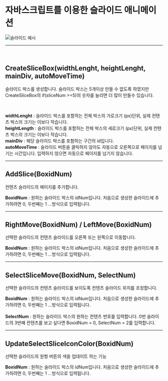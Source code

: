 <h1>자바스크립트를 이용한 슬라이드 애니메이션</h1>

![슬라이드 예시](https://github.com/kjejhk37/SimpleSliceAnimation/assets/118964808/683ea3db-ff09-47f5-91d8-4400ff893c63)

<hr/>

<br/>

<h2>CreateSliceBox(widthLenght, heightLenght, mainDiv, autoMoveTime)</h2>

슬라이드 박스를 생성합니다. 
슬라이드 박스는 5개이상 만들 수 없도록 하였지만 CreateSliceBox의 if(sliceNum >=5)의 숫자를 늘리면 더 많이 만들수 있습니다.

<br/>

<b>widthLenght</b> : 슬라이드 박스를 포함하는 전체 박스의 가로크기 (px)단위, 실제 컨텐츠 박스의 크기는 이보다 작습니다.
<br/>
<b>heightLength</b> : 슬라이드 박스를 포함하는 전체 박스의 세로크기 (px)단위, 실제 컨텐츠 박스의 크기는 이보다 작습니다.
<br/>
<b>mainDiv</b> : 해당 슬라이드 박스를 포함하는 구간의 id입니다.
<br/>
<b>autoMoveTime</b> : 슬라이드 버튼을 클릭하지 않아도 자동으로 오른쪽으로 페이지를 넘기는 시간입니다. 입력하지 않으면 자동으로 페이지를 넘기지 않습니다.


<hr/>

<h2>AddSlice(BoxidNum)</h2>

컨텐츠 슬라이드의 페이지를 추가합니다.

<b>BoxidNum</b> : 원하는 슬라이드 박스의 idNum입니다. 처음으로 생성한 슬라이드에 추가하려면 0, 두번째는 1 ...방식으로 입력됩니다.
<br/>

<hr/>

<h2>RightMove(BoxidNum) / LeftMove(BoxidNum)</h2>

선택한 슬라이드의 컨텐츠 슬라이드를 오른쪽 또는 왼쪽으로 이동합니다.

<b>BoxidNum</b> : 원하는 슬라이드 박스의 idNum입니다. 처음으로 생성한 슬라이드에 추가하려면 0, 두번째는 1 ...방식으로 입력됩니다.
<br/>

<hr/>

<h2>SelectSliceMove(BoxidNum, SelectNum)</h2>

선택한 슬라이드의 컨텐츠 슬라이드를 보이도록 컨텐츠 슬라이드 위치를 조정합니다.

<b>BoxidNum</b> : 원하는 슬라이드 박스의 idNum입니다. 처음으로 생성한 슬라이드에 추가하려면 0, 두번째는 1 ...방식으로 입력됩니다.\
<br/>
<b>SelectNum</b> : 원하는 슬라이드 박스의 원하는 컨텐츠 번호를 입력합니다. 0번 슬라이드의 3번째 컨텐츠를 보고 싶다면 BoxidNum = 0, SelectNum = 2를 입력합니다.
<br/>

<hr/>

<h2>UpdateSelectSliceIconColor(BoxidNum)</h2>

선택한 슬라이드의 원형 버튼의 색을 업데이트 하는 기능

<b>BoxidNum</b> : 원하는 슬라이드 박스의 idNum입니다. 처음으로 생성한 슬라이드에 추가하려면 0, 두번째는 1 ...방식으로 입력됩니다.\
<br/>


